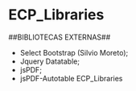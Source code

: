 # ECP_Libraries
##BIBLIOTECAS EXTERNAS##
 * Select Bootstrap (Silvio Moreto);
 * Jquery Datatable;
 * jsPDF;
 * jsPDF-Autotable
ECP_Libraries
